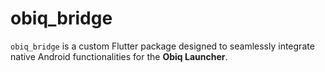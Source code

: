 # obiq_bridge

`obiq_bridge` is a custom Flutter package designed to seamlessly integrate native Android functionalities for the **Obiq Launcher**.
